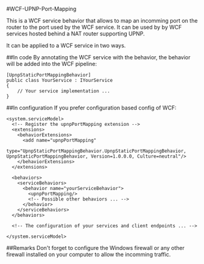 #WCF-UPNP-Port-Mapping

This is a WCF service behavior that allows to map an incomming port on the router to the port used by the WCF service. It can be used by by WCF services hosted behind a NAT router supporting UPNP.

It can be applied to a WCF service in two ways.

##In code
By annotating the WCF service with the behavior, the behavior will be added into the WCF pipeline:

```
[UpnpStaticPortMappingBehavior]
public class YourService : IYourService
{
	// Your service implementation ...
}
```

##In configuration
If you prefer configuration based config of WCF:

```
<system.serviceModel>
  <!-- Register the upnpPortMapping extension -->
  <extensions>
    <behaviorExtensions>
      <add name="upnpPortMapping" 
            type="UpnpStaticPortMappingBehavior.UpnpStaticPortMappingBehavior, UpnpStaticPortMappingBehavior, Version=1.0.0.0, Culture=neutral"/>
    </behaviorExtensions>
  </extensions>
  
  <behaviors>
    <serviceBehaviors>
      <behavior name="yourServiceBehavior">
        <upnpPortMapping/>
		<!-- Possible other behaviors ... -->
      </behavior>
    </serviceBehaviors>
  </behaviors>
  
  <!-- The configuration of your services and client endpoints ... -->

</system.serviceModel>
```

##Remarks
Don't forget to configure the Windows firewall or any other firewall installed on your computer to allow the incomming traffic.